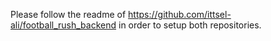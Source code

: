 Please follow the readme of https://github.com/ittsel-ali/football_rush_backend in order to setup both repositories.